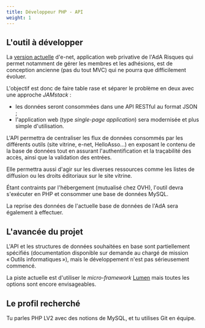 ```yaml
---
title: Développeur PHP - API
weight: 1
---
```


## L'outil à développer

La <a href="https://enet.ada-risques.fr" target="_blank">version actuelle</a> d'<a class="app-name">e-net</a>, application web privative de l'AdA Risques qui permet notamment de gérer les membres et les adhésions, est de conception ancienne (pas du tout MVC) qui ne pourra que difficilement évoluer.

L'objectif est donc de faire table rase et séparer le problème en deux avec une approche <i>JAMstack</i> :

- les données seront consommées dans une API RESTful au format JSON ;
- l'application web (type <i>single-page application</i>) sera modernisée et plus simple d'utilisation.

L'API permettra de centraliser les flux de données consommés par les différents outils (site vitrine, <a class="app-name">e-net</a>, HelloAsso...) en exposant le contenu de la base de données tout en assurant l'authentification et la traçabilité des accès, ainsi que la validation des entrées.

Elle permettra aussi d'agir sur les diverses ressources comme les listes de diffusion ou les droits éditoriaux sur le site vitrine.

Étant contraints par l'hébergement (mutualisé chez OVH), l'outil devra s'exécuter en PHP et consommer une base de données MySQL.

La reprise des données de l'actuelle base de données de l'AdA sera également à effectuer.

## L'avancée du projet

L'API et les structures de données souhaitées en base sont partiellement spécifiés (documentation disponible sur demande au chargé de mission « Outils informatiques »), mais le développement n'est pas sérieusement commencé.

La piste actuelle est d'utiliser le <i>micro-framework</i> <a href="https://lumen.laravel.com/" target="_blank">Lumen</a> mais toutes les options sont encore envisageables.

## Le profil recherché

Tu parles PHP LV2 avec des notions de MySQL, et tu utilises Git en équipe.